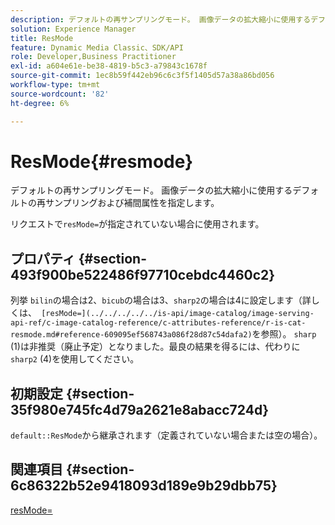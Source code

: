 ```yaml
---
description: デフォルトの再サンプリングモード。 画像データの拡大縮小に使用するデフォルトの再サンプリングおよび補間属性を指定します。
solution: Experience Manager
title: ResMode
feature: Dynamic Media Classic、SDK/API
role: Developer,Business Practitioner
exl-id: a604e61e-be38-4819-b5c3-a79843c1678f
source-git-commit: 1ec8b59f442eb96c6c3f5f1405d57a38a86bd056
workflow-type: tm+mt
source-wordcount: '82'
ht-degree: 6%

---
```


# ResMode{#resmode}

デフォルトの再サンプリングモード。 画像データの拡大縮小に使用するデフォルトの再サンプリングおよび補間属性を指定します。

リクエストで`resMode=`が指定されていない場合に使用されます。

## プロパティ {#section-493f900be522486f97710cebdc4460c2}

列挙 `bilin`の場合は2、`bicub`の場合は3、`sharp2`の場合は4に設定します（詳しくは、` [resMode=](../../../../../is-api/image-catalog/image-serving-api-ref/c-image-catalog-reference/c-attributes-reference/r-is-cat-resmode.md#reference-609095ef568743a086f28d87c54dafa2)`を参照）。 `sharp` (1)は非推奨（廃止予定）となりました。最良の結果を得るには、代わりに`sharp2` (4)を使用してください。

## 初期設定 {#section-35f980e745fc4d79a2621e8abacc724d}

`default::ResMode`から継承されます（定義されていない場合または空の場合）。

## 関連項目 {#section-6c86322b52e9418093d189e9b29dbb75}

[resMode=](../../../../../is-api/image-catalog/image-serving-api-ref/c-image-catalog-reference/c-attributes-reference/r-is-cat-resmode.md#reference-609095ef568743a086f28d87c54dafa2)
